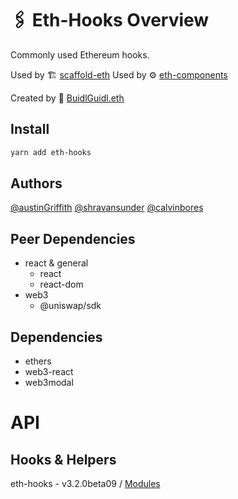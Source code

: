 # 🖇 Eth-Hooks Overview

Commonly used Ethereum hooks.

Used by 🏗 [scaffold-eth](https://github.com/scaffold-eth/scaffold-eth)
Used by ⚙ [eth-components](https://github.com/scaffold-eth/eth-components)

Created by 🏰 [BuidlGuidl.eth](https://BuidlGuidl.com)

## Install

```sh
yarn add eth-hooks
```

## Authors

[@austinGriffith](https://github.com/austintgriffith)
[@shravansunder](https://github.com/ShravanSunder)
[@calvinbores](https://github.com/calvbore)

## Peer Dependencies

- react & general
  - react
  - react-dom
- web3
  - @uniswap/sdk

## Dependencies

- ethers
- web3-react
- web3modal

# API

## Hooks &amp; Helpers

eth-hooks - v3.2.0beta09 / [Modules](modules.md)
